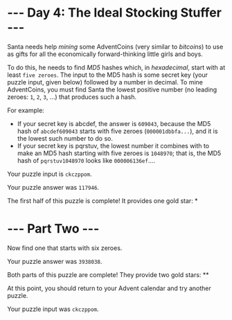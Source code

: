 # --- Day 4: The Ideal Stocking Stuffer ---

Santa needs help *mining* some AdventCoins (very similar to *bitcoins*) to use as gifts for all the economically forward-thinking little girls and boys.

To do this, he needs to find *MD5* hashes which, in *hexadecimal*, start with at least `five zeroes`. The input to the MD5 hash is some secret key (your puzzle input, given below) followed by a number in decimal. To mine AdventCoins, you must find Santa the lowest positive number (no leading zeroes: `1`, `2`, `3`, ...) that produces such a hash.

For example:

- If your secret key is abcdef, the answer is `609043`, because the MD5 hash of `abcdef609043` starts with five zeroes (`000001dbbfa...`), and it is the lowest such number to do so.
- If your secret key is pqrstuv, the lowest number it combines with to make an MD5 hash starting with five zeroes is `1048970`; that is, the MD5 hash of `pqrstuv1048970` looks like `000006136ef`....


Your puzzle input is `ckczppom`.

Your puzzle answer was `117946`.

The first half of this puzzle is complete! It provides one gold star: *

# --- Part Two ---
Now find one that starts with six zeroes.

Your puzzle answer was `3938038`.

Both parts of this puzzle are complete! They provide two gold stars: **

At this point, you should return to your Advent calendar and try another puzzle.

Your puzzle input was `ckczppom`.